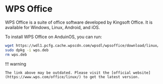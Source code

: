 # WPS Office

WPS Office is a suite of office software developed by Kingsoft Office. It is available for Windows, Linux, Android, and iOS.

To install WPS Office on AnduinOS, you can run:

<!-- The link needs to be updated regularly. -->

```bash
wget https://wdl1.pcfg.cache.wpscdn.com/wpsdl/wpsoffice/download/linux/11723/wps-office_11.1.0.11723.XA_amd64.deb -O wps.deb
sudo dpkg -i wps.deb
rm wps.deb
```

!!! warning

    The link above may be outdated. Please visit the [official website](https://www.wps.com/office/linux/) to get the latest version.
